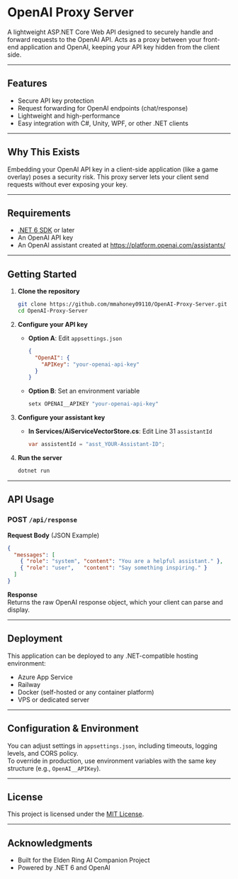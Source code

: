 # OpenAI Proxy Server

A lightweight ASP.NET Core Web API designed to securely handle and forward requests to the OpenAI API. Acts as a proxy between your front-end application and OpenAI, keeping your API key hidden from the client side.

---

## Features

- Secure API key protection  
- Request forwarding for OpenAI endpoints (chat/response)  
- Lightweight and high-performance  
- Easy integration with C#, Unity, WPF, or other .NET clients  

---

## Why This Exists

Embedding your OpenAI API key in a client-side application (like a game overlay) poses a security risk. This proxy server lets your client send requests without ever exposing your key.

---

## Requirements

- [.NET 6 SDK](https://dotnet.microsoft.com/download) or later  
- An OpenAI API key  
- An OpenAI assistant created at https://platform.openai.com/assistants/

---

## Getting Started

1. **Clone the repository**  
   ```bash
   git clone https://github.com/mmahoney09110/OpenAI-Proxy-Server.git
   cd OpenAI-Proxy-Server
   ```

2. **Configure your API key**  
   - **Option A**: Edit `appsettings.json`  
     ```json
     {
       "OpenAI": {
         "APIKey": "your-openai-api-key"
       }
     }
     ```  
   - **Option B**: Set an environment variable  
     ```bash
     setx OPENAI__APIKEY "your-openai-api-key"
     ```
3. **Configure your assistant key**  
   - **In Services/AiServiceVectorStore.cs**: Edit Line 31 `assistantId`  
     ```C#
     var assistentId = "asst_YOUR-Assistant-ID";
     ```  

3. **Run the server**  
   ```bash
   dotnet run
   ```

---

## API Usage

### POST `/api/response`

**Request Body** (JSON Example)
```json
{
  "messages": [
    { "role": "system", "content": "You are a helpful assistant." },
    { "role": "user",   "content": "Say something inspiring." }
  ]
}
```

**Response**  
Returns the raw OpenAI response object, which your client can parse and display.

---

## Deployment

This application can be deployed to any .NET-compatible hosting environment:

- Azure App Service  
- Railway  
- Docker (self-hosted or any container platform)  
- VPS or dedicated server  

---

## Configuration & Environment

You can adjust settings in `appsettings.json`, including timeouts, logging levels, and CORS policy.  
To override in production, use environment variables with the same key structure (e.g., `OpenAI__APIKey`).

---

## License

This project is licensed under the [MIT License](LICENSE).

---

## Acknowledgments

- Built for the Elden Ring AI Companion Project  
- Powered by .NET 6 and OpenAI  
